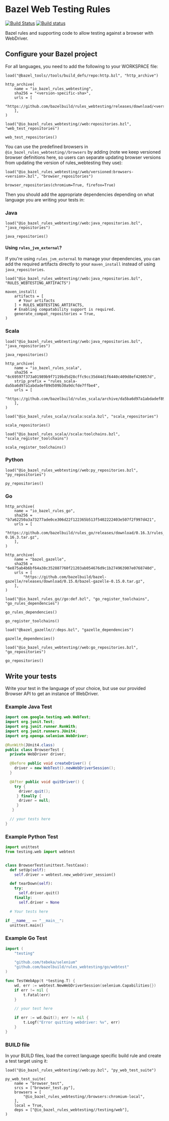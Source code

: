 # Bazel Web Testing Rules

[![Build Status](https://travis-ci.org/bazelbuild/rules_webtesting.svg?branch=master)](https://travis-ci.org/bazelbuild/rules_webtesting)
[![Build status](https://badge.buildkite.com/d9c3974f925876394ca9d3e00670c0950b6f7ebf325412def7.svg?branch=master)](https://buildkite.com/bazel/rules-webtesting-saucelabs)

Bazel rules and supporting code to allow testing against a browser with
WebDriver.

## Configure your Bazel project

For all languages, you need to add the following to your WORKSPACE file:

```bzl
load("@bazel_tools//tools/build_defs/repo:http.bzl", "http_archive")

http_archive(
    name = "io_bazel_rules_webtesting",
    sha256 = "<version-specific-sha>",
    urls = [
        "https://github.com/bazelbuild/rules_webtesting/releases/download/<version>/rules_webtesting.tar.gz",
    ],
)

load("@io_bazel_rules_webtesting//web:repositories.bzl", "web_test_repositories")

web_test_repositories()
```

You can use the predefined browsers in `@io_bazel_rules_webtesting//browsers` by
adding (note we keep versioned browser definitions here, so users can separate
updating browser versions from updating the version of rules_webtesting they
use):

```bzl
load("@io_bazel_rules_webtesting//web/versioned:browsers-<version>.bzl", "browser_repositories")

browser_repositories(chromium=True, firefox=True)
```

Then you should add the appropriate dependencies depending on what language you
are writing your tests in:

### Java

```bzl
load("@io_bazel_rules_webtesting//web:java_repositories.bzl", "java_repositories")

java_repositories()
```

#### Using `rules_jvm_external`?

If you're using `rules_jvm_external` to manage your dependencies, you can add
the required artifacts directly to your `maven_install` instead of using
`java_repositories`.

```bzl
load("@io_bazel_rules_webtesting//web:java_repositories.bzl", "RULES_WEBTESTING_ARTIFACTS")

maven_install(
    artifacts = [
      # Your artifacts
    ] + RULES_WEBTESTING_ARTIFACTS,
    # Enabling compatability support is required.
    generate_compat_repositories = True,
)
```

### Scala

```bzl
load("@io_bazel_rules_webtesting//web:java_repositories.bzl", "java_repositories")

java_repositories()

http_archive(
    name = "io_bazel_rules_scala",
    sha256 = "6c69597f373a01989b9f7119bd5d28cffc9cc35d44d1f6440c409d8ef420057d",
    strip_prefix = "rules_scala-da5ba6d97a1abdadef89d509b30a9dcfde7ffbe4",
    urls = [
        "https://github.com/bazelbuild/rules_scala/archive/da5ba6d97a1abdadef89d509b30a9dcfde7ffbe4.tar.gz",
    ],
)

load("@io_bazel_rules_scala//scala:scala.bzl", "scala_repositories")

scala_repositories()

load("@io_bazel_rules_scala//scala:toolchains.bzl", "scala_register_toolchains")

scala_register_toolchains()
```

### Python

```bzl
load("@io_bazel_rules_webtesting//web:py_repositories.bzl", "py_repositories")

py_repositories()
```

### Go

```bzl
http_archive(
    name = "io_bazel_rules_go",
    sha256 = "b7a62250a3a73277ade0ce306d22f122365b513f5402222403e507f2f997d421",
    urls = [
        "https://github.com/bazelbuild/rules_go/releases/download/0.16.3/rules_go-0.16.3.tar.gz",
    ],
)

http_archive(
    name = "bazel_gazelle",
    sha256 = "6e875ab4b6bf64a38c352887760f21203ab054676d9c1b274963907e0768740d",
    urls = [
        "https://github.com/bazelbuild/bazel-gazelle/releases/download/0.15.0/bazel-gazelle-0.15.0.tar.gz",
    ],
)

load("@io_bazel_rules_go//go:def.bzl", "go_register_toolchains", "go_rules_dependencies")

go_rules_dependencies()

go_register_toolchains()

load("@bazel_gazelle//:deps.bzl", "gazelle_dependencies")

gazelle_dependencies()

load("@io_bazel_rules_webtesting//web:go_repositories.bzl", "go_repositories")

go_repositories()
```

## Write your tests

Write your test in the language of your choice, but use our provided Browser API
to get an instance of WebDriver.

### Example Java Test

```java
import com.google.testing.web.WebTest;
import org.junit.Test;
import org.junit.runner.RunWith;
import org.junit.runners.JUnit4;
import org.openqa.selenium.WebDriver;

@RunWith(JUnit4.class)
public class BrowserTest {
  private WebDriver driver;

  @Before public void createDriver() {
    driver = new WebTest().newWebDriverSession();
  }

  @After public void quitDriver() {
    try {
      driver.quit();
     } finally {
      driver = null;
     }
   }

  // your tests here
}
```

### Example Python Test

```python
import unittest
from testing.web import webtest


class BrowserTest(unittest.TestCase):
  def setUp(self):
    self.driver = webtest.new_webdriver_session()

  def tearDown(self):
    try:
      self.driver.quit()
    finally:
      self.driver = None

  # Your tests here

if __name__ == "__main__":
  unittest.main()
```

### Example Go Test

```go
import (
    "testing"

    "github.com/tebeka/selenium"
    "github.com/bazelbuild/rules_webtesting/go/webtest"
)

func TestWebApp(t *testing.T) {
    wd, err := webtest.NewWebDriverSession(selenium.Capabilities{})
    if err != nil {
        t.Fatal(err)
    }

    // your test here

    if err := wd.Quit(); err != nil {
        t.Logf("Error quitting webdriver: %v", err)
    }
}
```

### BUILD file

In your BUILD files, load the correct language specific build rule and create a
test target using it:

```bzl
load("@io_bazel_rules_webtesting//web:py.bzl", "py_web_test_suite")

py_web_test_suite(
    name = "browser_test",
    srcs = ["browser_test.py"],
    browsers = [
        "@io_bazel_rules_webtesting//browsers:chromium-local",
    ],
    local = True,
    deps = ["@io_bazel_rules_webtesting//testing/web"],
)
```
